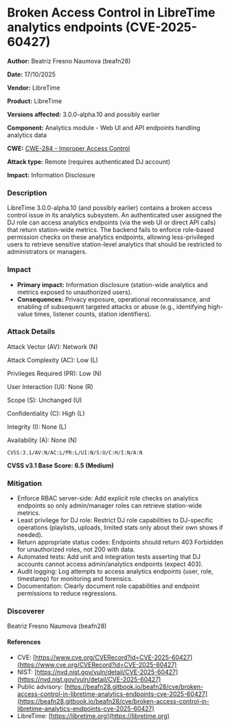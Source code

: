 # Broken Access Control in LibreTime analytics endpoints (CVE-2025-60427)

**Author:** Beatriz Fresno Naumova (beafn28)

**Date:** 17/10/2025

**Vendor:** LibreTime

**Product:** LibreTime

**Versions affected:** 3.0.0-alpha.10 and possibly earlier

**Component:** Analytics module - Web UI and API endpoints handling analytics data

**CWE:** [CWE-284 - Improper Access Control](https://cwe.mitre.org/data/definitions/284.html)

**Attack type:** Remote (requires authenticated DJ account)

**Impact:** Information Disclosure

### Description

LibreTime 3.0.0-alpha.10 (and possibly earlier) contains a broken access control issue in its analytics subsystem. An authenticated user assigned the DJ role can access analytics endpoints (via the web UI or direct API calls) that return station-wide metrics. The backend fails to enforce role-based permission checks on these analytics endpoints, allowing less-privileged users to retrieve sensitive station-level analytics that should be restricted to administrators or managers.

### Impact

* **Primary impact:** Information disclosure (station-wide analytics and metrics exposed to unauthorized users).
* **Consequences:** Privacy exposure, operational reconnaissance, and enabling of subsequent targeted attacks or abuse (e.g., identifying high-value times, listener counts, station identifiers).

### Attack Details

Attack Vector (AV): Network (N)

Attack Complexity (AC): Low (L)

Privileges Required (PR): Low (N)

User Interaction (UI): None (R)

Scope (S): Unchanged (U)

Confidentiality (C): High (L)

Integrity (I): None (L)

Availability (A): None (N)

```
CVSS:3.1/AV:N/AC:L/PR:L/UI:N/S:U/C:H/I:N/A:N
```

**CVSS v3.1 Base Score: 6.5 (Medium)**

### Mitigation

* Enforce RBAC server-side: Add explicit role checks on analytics endpoints so only admin/manager roles can retrieve station-wide metrics.
* Least privilege for DJ role: Restrict DJ role capabilities to DJ-specific operations (playlists, uploads, limited stats only about their own shows if needed).
* Return appropriate status codes: Endpoints should return 403 Forbidden for unauthorized roles, not 200 with data.
* Automated tests: Add unit and integration tests asserting that DJ accounts cannot access admin/analytics endpoints (expect 403).
* Audit logging: Log attempts to access analytics endpoints (user, role, timestamp) for monitoring and forensics.
* Documentation: Clearly document role capabilities and endpoint permissions to reduce regressions.

### Discoverer

Beatriz Fresno Naumova (beafn28)

#### References

* CVE: [https://www.cve.org/CVERecord?id=CVE-2025-60427](https://www.cve.org/CVERecord?id=CVE-2025-60427)
* NIST: [https://nvd.nist.gov/vuln/detail/CVE-2025-60427](https://nvd.nist.gov/vuln/detail/CVE-2025-60427)
* Public advisory: [https://beafn28.gitbook.io/beafn28/cve/broken-access-control-in-libretime-analytics-endpoints-cve-2025-60427](https://beafn28.gitbook.io/beafn28/cve/broken-access-control-in-libretime-analytics-endpoints-cve-2025-60427)
* LibreTime: [https://libretime.org](https://libretime.org)
